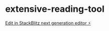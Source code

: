 # extensive-reading-tool

[Edit in StackBlitz next generation editor ⚡️](https://stackblitz.com/~/github.com/shotazi/extensive-reading-tool)
